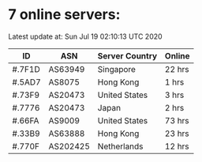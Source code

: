 # 7 online servers:

Latest update at: Sun Jul 19 02:10:13 UTC 2020

| ID | ASN | Server Country | Online |
| -- | --- | -------------- | ------ |
| #.7F1D | AS63949 | Singapore | 22 hrs |
| #.5AD7 | AS8075 | Hong Kong | 1 hrs |
| #.73F9 | AS20473 | United States | 3 hrs |
| #.7776 | AS20473 | Japan | 2 hrs |
| #.66FA | AS9009 | United States | 73 hrs |
| #.33B9 | AS63888 | Hong Kong | 23 hrs |
| #.770F | AS202425 | Netherlands | 12 hrs |

